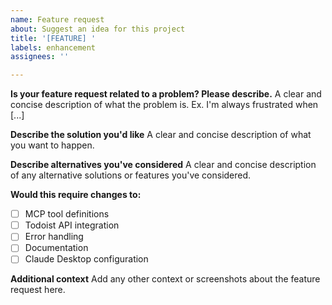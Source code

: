 ```yaml
---
name: Feature request
about: Suggest an idea for this project
title: '[FEATURE] '
labels: enhancement
assignees: ''

---
```


**Is your feature request related to a problem? Please describe.**
A clear and concise description of what the problem is. Ex. I'm always frustrated when [...]

**Describe the solution you'd like**
A clear and concise description of what you want to happen.

**Describe alternatives you've considered**
A clear and concise description of any alternative solutions or features you've considered.

**Would this require changes to:**
- [ ] MCP tool definitions
- [ ] Todoist API integration
- [ ] Error handling
- [ ] Documentation
- [ ] Claude Desktop configuration

**Additional context**
Add any other context or screenshots about the feature request here.